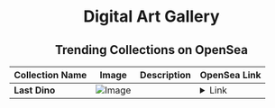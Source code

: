 <div align="center">

# Digital Art Gallery

## Trending Collections on OpenSea

| Collection Name                       | Image                                                                                     | Description                       | OpenSea Link                                                                                          |
|---------------------------------------|-------------------------------------------------------------------------------------------|-----------------------------------|--------------------------------------------------------------------------------------------------------|
| **Last Dino** | ![Image](https://i.seadn.io/s/raw/files/8b34df111e41d6f75b59ab78dafe1615.gif?w=500&auto=format?w=200&auto=format) |  | <details><summary>Link</summary>[Last Dino](https://opensea.io/collection/last-dino-8)</details> |

</div>
